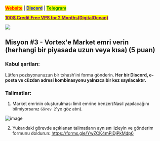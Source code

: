 &#x20;                                                       [<mark style="color:red;">**Website**</mark>](https://nodeist.net/) | [<mark style="color:blue;">**Discord**</mark>](https://discord.gg/ypx7mJ6Zzb) | [<mark style="color:green;">**Telegram**</mark>](https://t.me/noodeist)

&#x20;                                     [<mark style="color:purple;">**100$ Credit Free VPS for 2 Months(DigitalOcean)**</mark>](https://www.digitalocean.com/?refcode=410c988c8b3e&utm_campaign=Referral_Invite&utm_medium=Referral_Program&utm_source=badge)

![](https://i.hizliresim.com/gsu0zju.png)


## Misyon #3 - Vortex'e Market emri verin (herhangi bir piyasada uzun veya kısa) (5 puan)

### Kabul şartları:
Lütfen pozisyonunuzun bir txhash'ini forma gönderin. **Her bir Discord, e-posta ve cüzdan adresi kombinasyonu yalnızca bir kez sayılacaktır.**

### Talimatlar:
1. Market emrinin oluşturulması limit emrine benzer(Nasıl yapılacağını bilmiyorsanız `Görev 2`'ye göz atın).

![image](https://i.hizliresim.com/mwiktsg.png)

2. Yukarıdaki görevde açıklanan talimatların aynısını izleyin ve gönderim formunu doldurun: https://forms.gle/YwZCK4mPiDjPkMdp6
